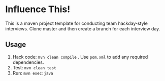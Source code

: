 Influence This!
===============

This is a maven project template for conducting team hackday-style interviews. Clone master and then create a branch for each interview day.

Usage
-----
1. Hack code: `mvn clean compile` . Use `pom.xml` to add any required dependencies.
2. Test: `mvn clean test`
3. Run: `mvn exec:java`